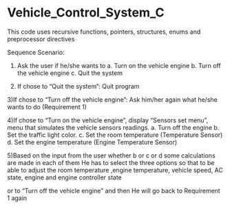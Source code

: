 # Vehicle_Control_System_C
This code uses recursive functions, pointers, structures, enums and preprocessor directives

Sequence Scenario:

1) Ask the user if he/she wants to
a. Turn on the vehicle engine
b. Turn off the vehicle engine
c. Quit the system

2) If chose to “Quit the system”: Quit program

3)If chose to “Turn off the vehicle engine”: Ask him/her again what he/she wants to do (Requirement 1)

4)If chose to “Turn on the vehicle engine”, display “Sensors set menu”, menu that simulates the vehicle sensors readings.
a. Turn off the engine
b. Set the traffic light color.
c. Set the room temperature (Temperature Sensor)
d. Set the engine temperature (Engine Temperature Sensor)

5)Based on the input from the user whether b or c or d
some calculations are made in each of them
He has to select the three options so that to be able to adjust the room temperature ,engine temperature, vehicle speed, AC state, engine and engine controller state

or to “Turn off the vehicle engine” and then He will go back to Requirement 1 again


